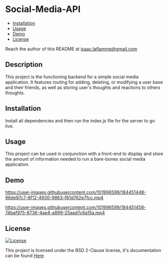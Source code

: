 # Social-Media-API

- [Installation](#installation)
- [Usage](#usage)
- [Demo](#demo)
- [License](#license)

Reach the author of this README at [isaac.laflamme@gmail.com](mailto:isaac.laflamme@gmail.com)

## Description
This project is the functioning backend for a simple social media application. It features routing for adding, deleting, or modifying a user base and their friends, as well as storing user's thoughts and reactions to others thoughts.

## Installation
Install all dependencies and then run the index.js file for the server to go live.

## Usage
This project can be used in conjunction with a front-end to display and store the amount of information needed to run a bare-bones social media application.

## Demo


https://user-images.githubusercontent.com/101996599/184451448-96de97c7-8f12-4930-9863-f81d762e7fcc.mp4



https://user-images.githubusercontent.com/101996599/184451458-74baf975-8736-4ae4-a899-25aad7c6a15a.mp4



## License
[![License](https://img.shields.io/badge/License-BSD_2--Clause-orange.svg)](https://opensource.org/licenses/BSD-2-Clause)

This project is licensed under the BSD 2-Clause license, it's documentation can be found [Here](https://opensource.org/licenses/BSD-2-Clause)
